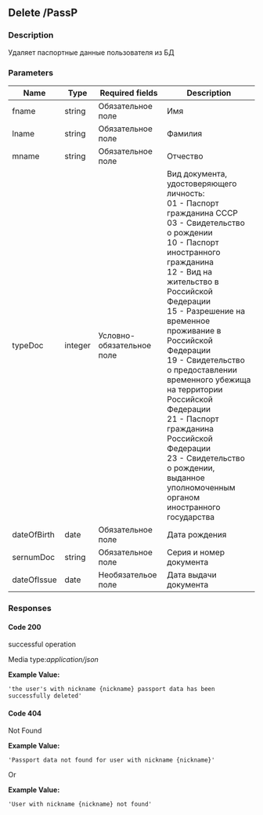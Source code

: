## Delete /PassP
### Description
Удаляет паспортные данные пользователя из БД

### Parameters
| Name|Type| Required fields           |Description    | 
|-----|----|---------------------------|-------------------------------------|
|fname|string| Обязательное поле         |Имя                                 | 
|lname|string| Обязательное поле         |Фамилия                             | 
|mname|string| Обязательное поле         |Отчество                            | 
|typeDoc|integer| Условно-обязательное поле |Вид документа, удостоверяющего личность:<br>  01 - Паспорт гражданина СССР<br>03 - Свидетельство о рождении<br>10 - Паспорт иностранного гражданина<br>12 - Вид на жительство в Российской Федерации<br>15 - Разрешение на временное проживание в Российской Федерации<br>19 - Свидетельство о предоставлении временного убежища на территории Российской Федерации<br>21 - Паспорт гражданина Российской Федерации<br>23 - Свидетельство о рождении, выданное уполномоченным органом иностранного государства
|dateOfBirth|date| Обязательное поле         |Дата рождения
|sernumDoc|string| Обязательное поле         |Серия и номер документа | 
|dateOfIssue|date| Необязательое поле        |Дата выдачи документа 
### Responses
#### Code 200

successful operation

Media type:_application/json_

**Example Value:**<br>
````
'the user's with nickname {nickname} passport data has been successfully deleted'
````
#### Code 404
Not Found

**Example Value:**<br>
````
'Passport data not found for user with nickname {nickname}'
````
Or

**Example Value:**<br>
````
'User with nickname {nickname} not found'
